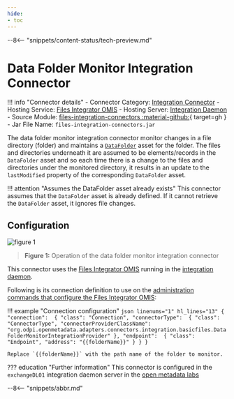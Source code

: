 ```yaml
---
hide:
- toc
---
```


<!-- SPDX-License-Identifier: CC-BY-4.0 -->
<!-- Copyright Contributors to the ODPi Egeria project. -->

--8<-- "snippets/content-status/tech-preview.md"

# Data Folder Monitor Integration Connector

!!! info "Connector details"
    - Connector Category: [Integration Connector](/concepts/integration-connector)
    - Hosting Service: [Files Integrator OMIS](/services/omis/files-integrator/overview)
    - Hosting Server: [Integration Daemon](/concepts/integration-daemon)
    - Source Module: [files-integration-connectors :material-github:](https://github.com/odpi/egeria/tree/main/open-metadata-implementation/adapters/open-connectors/integration-connectors/files-integration-connectors){ target=gh }
    - Jar File Name: `files-integration-connectors.jar`

The data folder monitor integration connector monitor changes in a file directory (folder) and maintains a [`DataFolder`](/types/2/0220-files-and-folders/#datafolder) asset for the folder. The files and directories underneath it are assumed to be elements/records in the `DataFolder` asset and so each time there is a change to the files and directories under the monitored directory, it results in an update to the `lastModified` property of the corresponding `DataFolder` asset.

!!! attention "Assumes the DataFolder asset already exists"
    This connector assumes that the `DataFolder` asset is already defined. If it cannot retrieve the `DataFolder` asset, it ignores file changes.

## Configuration

![figure 1](data-folder-monitor-integration-connector.svg)
> **Figure 1:** Operation of the data folder monitor integration connector

This connector uses the [Files Integrator OMIS](/services/omis/files-integrator/overview) running in the [integration daemon](/concepts/integration-daemon).

Following is its connection definition to use on the [administration commands that configure the Files Integrator OMIS](/guides/admin/servers/configuring-an-integration-daemon/#configure-the-integration-services):

!!! example "Connection configuration"
    ```json linenums="1" hl_lines="13"
    {
      "connection": 
      {
        "class": "Connection",
        "connectorType": 
        {
          "class": "ConnectorType",
          "connectorProviderClassName": "org.odpi.openmetadata.adapters.connectors.integration.basicfiles.DataFolderMonitorIntegrationProvider"
        },
        "endpoint": 
        {
          "class": "Endpoint",
          "address": "{{folderName}}"
        }
      }
    }
    ```

    Replace `{{folderName}}` with the path name of the folder to monitor.

??? education "Further information"
    This connector is configured in the `exchangeDL01` integration daemon server in the [open metadata labs](/education/open-metadata-labs)

--8<-- "snippets/abbr.md"
